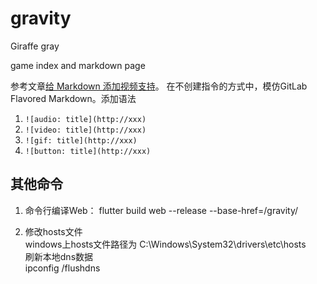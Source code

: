 # gravity

Giraffe
gray

game index and markdown page

参考文章[给 Markdown 添加视频支持](https://blog.kaciras.com/article/18/add-video-support-to-markdown)。
在不创建指令的方式中，模仿GitLab Flavored Markdown。添加语法
1. `![audio: title](http://xxx)`
2. `![video: title](http://xxx)`
3. `![gif: title](http://xxx)`
4. `![button: title](http://xxx)`

## 其他命令

1. 命令行编译Web：
   flutter build web --release --base-href=/gravity/

2. 修改hosts文件  
   windows上hosts文件路径为
   C:\Windows\System32\drivers\etc\hosts  
   刷新本地dns数据  
   ipconfig /flushdns